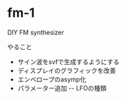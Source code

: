 # fm-1
DIY FM synthesizer

やること
- サイン波をsvfで生成するようにする
- ディスプレイのグラフィックを改善
- エンベロープのasymp化
- パラメーター追加
-- LFOの種類

